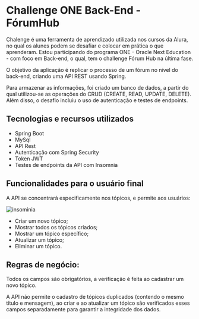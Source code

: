 <h1>Challenge ONE Back-End - FórumHub</h1>
<![Badge-Spring](https://github.com/daniela-mattos/challenge_forum_hub/assets/131220332/09a5e6db-a46f-4131-b457-72bc3ad657d1)
p>Chalenge é uma ferramenta de aprendizado utilizada nos cursos da Alura, no qual os alunes podem se desafiar e colocar em prática o que aprenderam. Estou participando do programa ONE - Oracle Next Education - com foco em Back-end, o qual, tem o challenge Fórum Hub na última fase.</p>
<p>O objetivo da aplicação é replicar o processo de um fórum no nível do back-end, criando uma API REST usando Spring.</p>
<p>Para armazenar as informações, foi criado um banco de dados, a partir do qual utilizou-se as operações do CRUD (CREATE, READ, UPDATE, DELETE). Além disso, o desafio incluiu o uso de autenticação e testes de endpoints.</p>

<h2>Tecnologias e recursos utilizados</h2>
<ul>
  <li>Spring Boot</li>
  <li>MySql</li>
  <li>API Rest</li>
  <li>Autenticação com Spring Security</li>
  <li>Token JWT</li>
  <li>Testes de endpoints da API com Insomnia</li>
</ul>

<h2>Funcionalidades para o usuário final</h2>
<p>A API se concentrará especificamente nos tópicos, e permite aos usuários:</p>

![insominia](https://github.com/daniela-mattos/challenge_forum_hub/assets/131220332/897ee435-33a7-4c22-b6bc-80045aafbe64)



<ul>
  <li>Criar um novo tópico;</li>
  <li>Mostrar todos os tópicos criados;</li>
  <li>Mostrar um tópico específico;</li>
  <li>Atualizar um tópico;</li>
  <li>Eliminar um tópico.</li>
</ul>

<h2>Regras de negócio:</h2>
<p>Todos os campos são obrigatórios, a verificação é feita ao cadastrar um novo tópico.</p>
<p>A API não permite o cadastro de tópicos duplicados (contendo o mesmo título e mensagem), ao criar e ao atualizar um tópico são verificados esses campos separadamente para garantir a integridade dos dados.</p>



